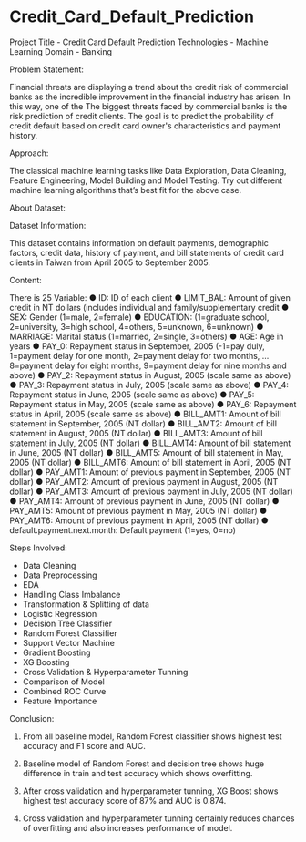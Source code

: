 # Credit_Card_Default_Prediction
Project Title - Credit Card Default Prediction
Technologies - Machine Learning
Domain - Banking

Problem Statement:

Financial threats are displaying a trend about the credit risk of commercial banks as the
incredible improvement in the financial industry has arisen. In this way, one of the
The biggest threats faced by commercial banks is the risk prediction of credit clients.
The goal is to predict the probability of credit default based on credit card owner's
characteristics and payment history.

Approach:

The classical machine learning tasks like Data Exploration, Data Cleaning,
Feature Engineering, Model Building and Model Testing. Try out different machine
learning algorithms that’s best fit for the above case.

About Dataset:

Dataset Information:

This dataset contains information on default payments, demographic factors, credit
data, history of payment, and bill statements of credit card clients in Taiwan from April
2005 to September 2005.

Content:

There is 25 Variable:
● ID: ID of each client
● LIMIT_BAL: Amount of given credit in NT dollars (includes individual and
family/supplementary credit
● SEX: Gender (1=male, 2=female)
● EDUCATION: (1=graduate school, 2=university, 3=high school, 4=others,
5=unknown, 6=unknown)
● MARRIAGE: Marital status (1=married, 2=single, 3=others)
● AGE: Age in years
● PAY_0: Repayment status in September, 2005 (-1=pay duly, 1=payment delay for
one month, 2=payment delay for two months, … 8=payment delay for eight
months, 9=payment delay for nine months and above)
● PAY_2: Repayment status in August, 2005 (scale same as above)
● PAY_3: Repayment status in July, 2005 (scale same as above)
● PAY_4: Repayment status in June, 2005 (scale same as above)
● PAY_5: Repayment status in May, 2005 (scale same as above)
● PAY_6: Repayment status in April, 2005 (scale same as above)
● BILL_AMT1: Amount of bill statement in September, 2005 (NT dollar)
● BILL_AMT2: Amount of bill statement in August, 2005 (NT dollar)
● BILL_AMT3: Amount of bill statement in July, 2005 (NT dollar)
● BILL_AMT4: Amount of bill statement in June, 2005 (NT dollar)
● BILL_AMT5: Amount of bill statement in May, 2005 (NT dollar)
● BILL_AMT6: Amount of bill statement in April, 2005 (NT dollar)
● PAY_AMT1: Amount of previous payment in September, 2005 (NT dollar)
● PAY_AMT2: Amount of previous payment in August, 2005 (NT dollar)
● PAY_AMT3: Amount of previous payment in July, 2005 (NT dollar)
● PAY_AMT4: Amount of previous payment in June, 2005 (NT dollar)
● PAY_AMT5: Amount of previous payment in May, 2005 (NT dollar)
● PAY_AMT6: Amount of previous payment in April, 2005 (NT dollar)
● default.payment.next.month: Default payment (1=yes, 0=no)

Steps Involved:

* Data Cleaning
* Data Preprocessing
* EDA
* Handling Class Imbalance
* Transformation & Splitting of data
* Logistic Regression
* Decision Tree Classifier
* Random Forest Classifier
* Support Vector Machine
* Gradient Boosting
* XG Boosting
* Cross Validation & Hyperparameter Tunning
* Comparison of Model
* Combined ROC Curve
* Feature Importance

Conclusion:

1. From all baseline model, Random Forest classifier shows highest test accuracy and F1 score and AUC.

2. Baseline model of Random Forest and decision tree shows huge difference in train and test accuracy which shows overfitting.

3. After cross validation and hyperparameter tunning, XG Boost shows highest test accuracy score of 87% and AUC is 0.874.

4. Cross validation and hyperparameter tunning certainly reduces chances of overfitting and also increases performance of model.
